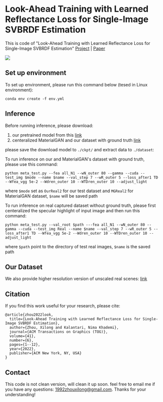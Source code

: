 # Look-Ahead Training with Learned Reflectance Loss for Single-Image SVBRDF Estimation

This is code of "Look-Ahead Training with Learned Reflectance Loss for Single-Image SVBRDF Estimation" [Project](https://people.engr.tamu.edu/nimak/Papers/SIGAsia2022_LookAhead/index.html) | [Paper](https://people.engr.tamu.edu/nimak/Papers/SIGAsia2022_LookAhead/final_paper.pdf)

<img src='img/teaser.jpg'>

## Set up environment

To set up environment, please run this command below (tesed in Linux environment):

```
conda env create -f env.yml
```
## Inference

Before running inference, please download:

1. our pretrained model from this [link](https://drive.google.com/file/d/1TvuTHtJQt8oTbLUiZ4_-mdORanDRlB-j/view?usp=share_link) 
2. centeralized MaterialGAN and our dataset with ground truth [link](https://drive.google.com/file/d/1eggbsN5adCxBgiSzPyBXL0jBWv8aOEdR/view?usp=share_link)

please save the download model to `./ckpt/` and extract data to `./dataset`:

To run inference on our and MaterialGAN's dataset with ground truth, please use this command:

```
python meta_test.py --fea all_N1 --wN_outer 80 --gamma --cuda --test_img $mode --name $name --val_step 7 --wR_outer 5 --loss_after1 TD --Wfea_vgg 5e-2 --Wdren_outer 10 --WTDren_outer 10 --adjust_light

```

where `$mode` set as `OurReal2` for our test dataset and `MGReal2` for MaterialGAN dataset, `$name` will be saved path

To run inference on real captured dataset without ground truth, please first centeralized the specular highlight of input image and then run this command:

```
python meta_test.py --val_root $path ---fea all_N1 --wN_outer 80 --gamma --cuda --test_img Real --name $name --val_step 7 --wR_outer 5 --loss_after1 TD --Wfea_vgg 5e-2 --Wdren_outer 10 --WTDren_outer 10 --adjust_light

```

where `$path` point to the directory of test real images, `$name` is the saved path

## Our Dataset

We also provide higher resolution version of unscaled real scenes: [link](https://drive.google.com/file/d/1kzJicyd9Dn-cGNWJCDqJ4fuh5b_NDajW/view?usp=share_link)

## Citation

If you find this work useful for your research, please cite:

```
@article{zhou2022look,
  title={Look-Ahead Training with Learned Reflectance Loss for Single-Image SVBRDF Estimation},
  author={Zhou, Xilong and Kalantari, Nima Khademi},
  journal={ACM Transactions on Graphics (TOG)},
  volume={41},
  number={6},
  pages={1--12},
  year={2022},
  publisher={ACM New York, NY, USA}
}

```

## Contact

This code is not clean version, will clean it up soon. feel free to email me if you have any questions: 1992zhouxilong@gmail.com. Thanks for your understanding!